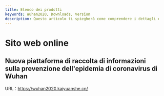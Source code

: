 ```yaml
---
title: Elenco dei prodotti
keywords: Wuhan2020, Downloads, Version
description: Questo articolo ti spiegherà come comprendere i dettagli di ciascuna versione e aggiornare le questioni che richiedono attenzione.
---
```


# Sito web online

## Nuova piattaforma di raccolta di informazioni sulla prevenzione dell'epidemia di coronavirus di Wuhan

URL：https://wuhan2020.kaiyuanshe.cn/
